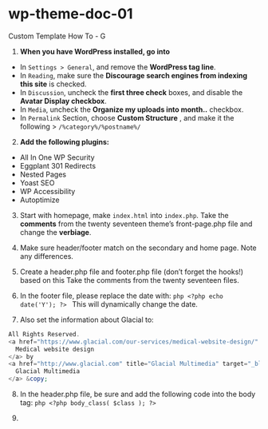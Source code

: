 # wp-theme-doc-01
Custom Template How To - G


1. __When you have WordPress installed, go into__
- In `Settings > General`, and remove the __WordPress tag line__.
- In `Reading`, make sure the __Discourage search engines from indexing this site__ is checked.
- In `Discussion`, uncheck the __first three check__ boxes, and disable the __Avatar Display checkbox__. 
- In `Media`, uncheck the __Organize my uploads into month..__ checkbox. 
- In `Permalink` Section, choose __Custom Structure__ , and make it the following > ```/%category%/%postname%/```

2. __Add the following plugins:__
- All In One WP Security
- Eggplant 301 Redirects
- Nested Pages
- Yoast SEO
- WP Accessibility
- Autoptimize

3. Start with homepage, make `index.html` into `index.php`. Take the __comments__ from the twenty seventeen theme’s front-page.php file and change the __verbiage__.

4. Make sure header/footer match on the secondary and home page. Note any differences. 

5. Create a header.php file and footer.php file (don’t forget the hooks!) based on this Take the comments from the twenty seventeen files. 

6. In the footer file, please replace the date with: ```php <?php echo date('Y'); ?> ``` This will dynamically change the date. 

7. Also set the information about Glacial to:
```php
All Rights Reserved.
<a href="https://www.glacial.com/our-services/medical-website-design/" target="_blank" title="Medical Website Design">
  Medical website design
</a> by 
<a href="http://www.glacial.com" title="Glacial Multimedia" target="_blank">
  Glacial Multimedia
</a> &copy;
```
8. In the header.php file, be sure and add the following code into the body tag: ```php <?php body_class( $class ); ?>```

9. 




